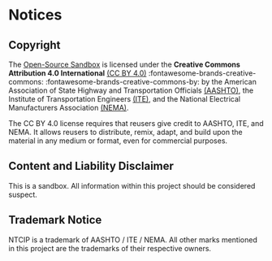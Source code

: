 # Notices

## Copyright

The [Open-Source Sandbox](https://github.com/ite-org/OpenSourceSandbox) is
licensed under the **Creative Commons Attribution 4.0 International**
[(CC BY 4.0)](https://creativecommons.org/licenses/by/4.0/?ref=chooser-v1)
:fontawesome-brands-creative-commons: :fontawesome-brands-creative-commons-by:
by the American Association of State Highway and Transportation Officials
[(AASHTO)](https://transportation.org), the Institute of Transportation
Engineers [(ITE)](https://www.ite.org), and the National Electrical
Manufacturers Association [(NEMA)](https://www.nema.org).

The CC BY 4.0 license requires that reusers give credit to AASHTO, ITE, and
NEMA. It allows reusers to distribute, remix, adapt, and build upon the material
in any medium or format, even for commercial purposes.

## Content and Liability Disclaimer

This is a sandbox. All information within this project should be considered suspect.

## Trademark Notice

NTCIP is a trademark of AASHTO / ITE / NEMA. All other marks mentioned in this
project are the trademarks of their respective owners.
